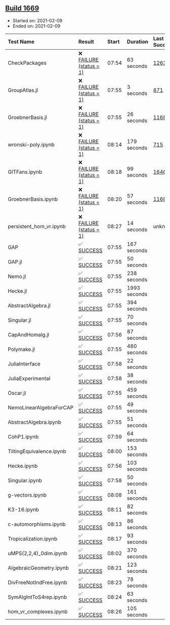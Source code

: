 ## [Build 1669](https://oscarci.mathematik.uni-kl.de/job/oscar-stable/1669/)

* Started on: 2021-02-09
* Ended on: 2021-02-09

| Test Name    | Result | Start | Duration | Last Success | First Failure |
|:-------------|:-------|:------|:---------|:-------------|:--------------|
| CheckPackages | ❌ [FAILURE (status = 1)](https://oscarci.mathematik.uni-kl.de/job/oscar-stable/1669/artifact/logs/build-1669/CheckPackages.log) | 07:54 | 63 seconds | [1263](https://oscarci.mathematik.uni-kl.de/job/oscar-stable/1263/) | [1264](https://oscarci.mathematik.uni-kl.de/job/oscar-stable/1264/) |
| GroupAtlas.jl | ❌ [FAILURE (status = 1)](https://oscarci.mathematik.uni-kl.de/job/oscar-stable/1669/artifact/logs/build-1669/GroupAtlas.jl.log) | 07:55 | 3 seconds | [871](https://oscarci.mathematik.uni-kl.de/job/oscar-stable/871/) | [872](https://oscarci.mathematik.uni-kl.de/job/oscar-stable/872/) |
| GroebnerBasis.jl | ❌ [FAILURE (status = 1)](https://oscarci.mathematik.uni-kl.de/job/oscar-stable/1669/artifact/logs/build-1669/GroebnerBasis.jl.log) | 07:55 | 26 seconds | [1168](https://oscarci.mathematik.uni-kl.de/job/oscar-stable/1168/) | [1169](https://oscarci.mathematik.uni-kl.de/job/oscar-stable/1169/) |
| wronski-poly.ipynb | ❌ [FAILURE (status = 1)](https://oscarci.mathematik.uni-kl.de/job/oscar-stable/1669/artifact/logs/build-1669/wronski-poly.ipynb.log) | 08:14 | 179 seconds | [715](https://oscarci.mathematik.uni-kl.de/job/oscar-stable/715/) | [716](https://oscarci.mathematik.uni-kl.de/job/oscar-stable/716/) |
| GITFans.ipynb | ❌ [FAILURE (status = 1)](https://oscarci.mathematik.uni-kl.de/job/oscar-stable/1669/artifact/logs/build-1669/GITFans.ipynb.log) | 08:18 | 99 seconds | [1646](https://oscarci.mathematik.uni-kl.de/job/oscar-stable/1646/) | [1647](https://oscarci.mathematik.uni-kl.de/job/oscar-stable/1647/) |
| GroebnerBasis.ipynb | ❌ [FAILURE (status = 1)](https://oscarci.mathematik.uni-kl.de/job/oscar-stable/1669/artifact/logs/build-1669/GroebnerBasis.ipynb.log) | 08:20 | 57 seconds | [1168](https://oscarci.mathematik.uni-kl.de/job/oscar-stable/1168/) | [1169](https://oscarci.mathematik.uni-kl.de/job/oscar-stable/1169/) |
| persistent_hom_vr.ipynb | ❌ [FAILURE (status = 1)](https://oscarci.mathematik.uni-kl.de/job/oscar-stable/1669/artifact/logs/build-1669/persistent_hom_vr.ipynb.log) | 08:27 | 14 seconds | unknown | unknown |
| GAP | ✅ [SUCCESS](https://oscarci.mathematik.uni-kl.de/job/oscar-stable/1669/artifact/logs/build-1669/GAP.log) | 07:55 | 167 seconds |  |  |
| GAP.jl | ✅ [SUCCESS](https://oscarci.mathematik.uni-kl.de/job/oscar-stable/1669/artifact/logs/build-1669/GAP.jl.log) | 07:55 | 50 seconds |  |  |
| Nemo.jl | ✅ [SUCCESS](https://oscarci.mathematik.uni-kl.de/job/oscar-stable/1669/artifact/logs/build-1669/Nemo.jl.log) | 07:55 | 238 seconds |  |  |
| Hecke.jl | ✅ [SUCCESS](https://oscarci.mathematik.uni-kl.de/job/oscar-stable/1669/artifact/logs/build-1669/Hecke.jl.log) | 07:55 | 1993 seconds |  |  |
| AbstractAlgebra.jl | ✅ [SUCCESS](https://oscarci.mathematik.uni-kl.de/job/oscar-stable/1669/artifact/logs/build-1669/AbstractAlgebra.jl.log) | 07:55 | 394 seconds |  |  |
| Singular.jl | ✅ [SUCCESS](https://oscarci.mathematik.uni-kl.de/job/oscar-stable/1669/artifact/logs/build-1669/Singular.jl.log) | 07:55 | 70 seconds |  |  |
| CapAndHomalg.jl | ✅ [SUCCESS](https://oscarci.mathematik.uni-kl.de/job/oscar-stable/1669/artifact/logs/build-1669/CapAndHomalg.jl.log) | 07:56 | 87 seconds |  |  |
| Polymake.jl | ✅ [SUCCESS](https://oscarci.mathematik.uni-kl.de/job/oscar-stable/1669/artifact/logs/build-1669/Polymake.jl.log) | 07:55 | 480 seconds |  |  |
| JuliaInterface | ✅ [SUCCESS](https://oscarci.mathematik.uni-kl.de/job/oscar-stable/1669/artifact/logs/build-1669/JuliaInterface.log) | 07:58 | 22 seconds |  |  |
| JuliaExperimental | ✅ [SUCCESS](https://oscarci.mathematik.uni-kl.de/job/oscar-stable/1669/artifact/logs/build-1669/JuliaExperimental.log) | 07:58 | 38 seconds |  |  |
| Oscar.jl | ✅ [SUCCESS](https://oscarci.mathematik.uni-kl.de/job/oscar-stable/1669/artifact/logs/build-1669/Oscar.jl.log) | 07:55 | 459 seconds |  |  |
| NemoLinearAlgebraForCAP | ✅ [SUCCESS](https://oscarci.mathematik.uni-kl.de/job/oscar-stable/1669/artifact/logs/build-1669/NemoLinearAlgebraForCAP.log) | 07:55 | 49 seconds |  |  |
| AbstractAlgebra.ipynb | ✅ [SUCCESS](https://oscarci.mathematik.uni-kl.de/job/oscar-stable/1669/artifact/logs/build-1669/AbstractAlgebra.ipynb.log) | 07:55 | 51 seconds |  |  |
| CohP1.ipynb | ✅ [SUCCESS](https://oscarci.mathematik.uni-kl.de/job/oscar-stable/1669/artifact/logs/build-1669/CohP1.ipynb.log) | 07:59 | 64 seconds |  |  |
| TiltingEquivalence.ipynb | ✅ [SUCCESS](https://oscarci.mathematik.uni-kl.de/job/oscar-stable/1669/artifact/logs/build-1669/TiltingEquivalence.ipynb.log) | 08:00 | 153 seconds |  |  |
| Hecke.ipynb | ✅ [SUCCESS](https://oscarci.mathematik.uni-kl.de/job/oscar-stable/1669/artifact/logs/build-1669/Hecke.ipynb.log) | 07:56 | 103 seconds |  |  |
| Singular.ipynb | ✅ [SUCCESS](https://oscarci.mathematik.uni-kl.de/job/oscar-stable/1669/artifact/logs/build-1669/Singular.ipynb.log) | 07:58 | 50 seconds |  |  |
| g-vectors.ipynb | ✅ [SUCCESS](https://oscarci.mathematik.uni-kl.de/job/oscar-stable/1669/artifact/logs/build-1669/g-vectors.ipynb.log) | 08:08 | 161 seconds |  |  |
| K3-16.ipynb | ✅ [SUCCESS](https://oscarci.mathematik.uni-kl.de/job/oscar-stable/1669/artifact/logs/build-1669/K3-16.ipynb.log) | 08:11 | 82 seconds |  |  |
| c-automorphisms.ipynb | ✅ [SUCCESS](https://oscarci.mathematik.uni-kl.de/job/oscar-stable/1669/artifact/logs/build-1669/c-automorphisms.ipynb.log) | 08:13 | 86 seconds |  |  |
| Tropicalization.ipynb | ✅ [SUCCESS](https://oscarci.mathematik.uni-kl.de/job/oscar-stable/1669/artifact/logs/build-1669/Tropicalization.ipynb.log) | 08:17 | 93 seconds |  |  |
| uMPS(2,2,4)_0dim.ipynb | ✅ [SUCCESS](https://oscarci.mathematik.uni-kl.de/job/oscar-stable/1669/artifact/logs/build-1669/uMPS-2-2-4-_0dim.ipynb.log) | 08:02 | 370 seconds |  |  |
| AlgebraicGeometry.ipynb | ✅ [SUCCESS](https://oscarci.mathematik.uni-kl.de/job/oscar-stable/1669/artifact/logs/build-1669/AlgebraicGeometry.ipynb.log) | 08:21 | 123 seconds |  |  |
| DivFreeNotIndFree.ipynb | ✅ [SUCCESS](https://oscarci.mathematik.uni-kl.de/job/oscar-stable/1669/artifact/logs/build-1669/DivFreeNotIndFree.ipynb.log) | 08:23 | 78 seconds |  |  |
| SymAlgIntToS4rep.ipynb | ✅ [SUCCESS](https://oscarci.mathematik.uni-kl.de/job/oscar-stable/1669/artifact/logs/build-1669/SymAlgIntToS4rep.ipynb.log) | 08:24 | 63 seconds |  |  |
| hom_vr_complexes.ipynb | ✅ [SUCCESS](https://oscarci.mathematik.uni-kl.de/job/oscar-stable/1669/artifact/logs/build-1669/hom_vr_complexes.ipynb.log) | 08:26 | 105 seconds |  |  |
